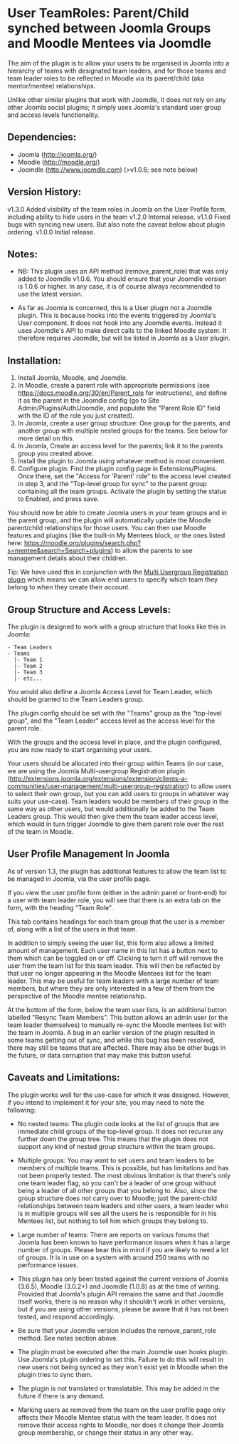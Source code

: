 User TeamRoles: Parent/Child synched between Joomla Groups and Moodle Mentees via Joomdle
=========================================================================================

The aim of the plugin is to allow your users to be organised in Joomla into a hierarchy of teams with designated team leaders, and for those teams and team leader roles to be reflected in Moodle via its parent/child (aka mentor/mentee) relationships.

Unlike other similar plugins that work with Joomdle, it does not rely on any other Joomla social plugins; it simply uses Joomla's standard user group and access levels functionality.


Dependencies:
-------------

* Joomla (http://joomla.org/)
* Moodle (http://moodle.org/)
* Joomdle (http://www.joomdle.com) (>v1.0.6; see note below)


Version History:
----------------

v1.3.0  Added visibility of the team roles in Joomla on the User Profile form, including ability to hide users in the team
v1.2.0  Internal release.
v1.1.0  Fixed bugs with syncing new users. But also note the caveat below about plugin ordering.
v1.0.0  Initial release.


Notes:
------

* NB: This plugin uses an API method (remove_parent_role) that was only added to Joomdle v1.0.6. You should ensure that your Joomdle version is 1.0.6 or higher. In any case, it is of course always recommended to use the latest version.

* As far as Joomla is concerned, this is a User plugin not a Joomdle plugin. This is because hooks into the events triggered by Joomla's User component. It does not hook into any Joomdle events. Instead it uses Joomdle's API to make direct calls to the linked Moodle system. It therefore requires Joomdle, but will be listed in Joomla as a User plugin.


Installation:
-------------

1. Install Joomla, Moodle, and Joomdle.
2. In Moodle, create a parent role with appropriate permissions (see https://docs.moodle.org/30/en/Parent_role for instructions), and define it as the parent in the Joomdle config (go to Site Admin/Plugins/Auth/Joomdle, and populate the "Parent Role ID" field with the ID of the role you just created).
3. In Joomla, create a user group structure: One group for the parents, and another group with multiple nested groups for the teams. See below for more detail on this.
4. In Joomla, Create an access level for the parents; link it to the parents group you created above.
5. Install the plugin to Joomla using whatever method is most convenient.
6. Configure plugin: Find the plugin config page in Extensions/Plugins. Once there, set the "Access for 'Parent' role" to the access level created in step 3, and the "Top-level group for sync" to the parent group containing all the team groups. Activate the plugin by setting the status to Enabled, and press save.

You should now be able to create Joomla users in your team groups and in the parent group, and the plugin will automatically update the Moodle parent/child relationships for those users. You can then use Moodle features and plugins (like the built-in My Mentees block, or the ones listed here: https://moodle.org/plugins/search.php?s=mentee&search=Search+plugins) to allow the parents to see management details about their children.


Tip: We have used this in conjunction with the [Multi Usergroup Registration plugin](http://extensions.joomla.org/extensions/extension/clients-a-communities/user-management/multi-usergroup-registration) which means we can allow end users to specify which team they belong to when they create their account.


Group Structure and Access Levels:
----------------------------------

The plugin is designed to work with a group structure that looks like this in Joomla:

    - Team Leaders
    - Teams
      |- Team 1
      |- Team 2
      |- Team 3
      |- etc...

You would also define a Joomla Access Level for Team Leader, which should be granted to the Team Leaders group.

The plugin config should be set with the "Teams" group as the "top-level group", and the "Team Leader" access level as the access level for the parent role.

With the groups and the access level in place, and the plugin configured, you are now ready to start organising your users.

Your users should be allocated into their group within Teams (in our case, we are using the Joomla Multi-usergroup Registration plugin (http://extensions.joomla.org/extensions/extension/clients-a-communities/user-management/multi-usergroup-registration) to allow users to select their own group, but you can add users to groups in whatever way suits your use-case). Team leaders would be members of their group in the same way as other users, but would additionally be added to the Team Leaders group. This would then give them the team leader access level, which would in turn trigger Joomdle to give them parent role over the rest of the team in Moodle.


User Profile Management In Joomla
---------------------------------

As of version 1.3, the plugin has additional features to allow the team list to be managed in Joomla, via the user profile page.

If you view the user profile form (either in the admin panel or front-end) for a user with team leader role, you will see that there is an extra tab on the form, with the heading "Team Role".

This tab contains headings for each team group that the user is a member of, along with a list of the users in that team.

In addition to simply seeing the user list, this form also allows a limited amount of management. Each user name in this list has a button next to them which can be toggled on or off. Clicking to turn it off will remove the user from the team list for this team leader. This will then be reflected by that user no longer appearing in the Moodle Mentees list for the team leader. This may be useful for team leaders with a large number of team members, but where they are only interested in a few of them from the perspective of the Moodle mentee relationship.

At the bottom of the form, below the team user lists, is an additional button labelled "Resync Team Members". This button allows an admin user (or the team leader themselves) to manually re-sync the Moodle mentees list with the team in Joomla. A bug in an earlier version of the plugin resulted in some teams getting out of sync, and while this bug has been resolved, there may still be teams that are affected. There may also be other bugs in the future, or data corruption that may make this button useful.


Caveats and Limitations:
------------------------

The plugin works well for the use-case for which it was designed. However, if you intend to implement it for your site, you may need to note the following:

* No nested teams: The plugin code looks at the list of groups that are immediate child groups of the top-level group. It does not recurse any further down the group tree. This means that the plugin does not support any kind of nested group structure within the team groups.

* Multiple groups: You may want to set users and team leaders to be members of multiple teams. This is possible, but has limitations and has not been properly tested. The most obvious limitation is that there's only one team leader flag, so you can't be a leader of one group without being a leader of all other groups that you belong to. Also, since the group structure does not carry over to Moodle; just the parent-child relationships between team leaders and other users, a team leader who is in multiple groups will see all the users he is responsible for in his Mentees list, but nothing to tell him which groups they belong to.

* Large number of teams: There are reports on various forums that Joomla has been known to have performance issues when it has a large number of groups. Please bear this in mind if you are likely to need a lot of groups. It is in use on a system with around 250 teams with no performance issues.

* This plugin has only been tested against the current versions of Joomla (3.6.5), Moodle (3.0.2+) and Joomdle (1.0.8) as at the time of writing. Provided that Joomla's plugin API remains the same and that Joomdle itself works, there is no reason why it shouldn't work in other versions, but if you are using other versions, please be aware that it has not been tested, and respond accordingly.

* Be sure that your Joomdle version includes the remove_parent_role method. See notes section above.

* The plugin must be executed after the main Joomdle user hooks plugin. Use Joomla's plugin ordering to set this. Failure to do this will result in new users not being synced as they won't exist yet in Moodle when the plugin tries to sync them.

* The plugin is not translated or translatable. This may be added in the future if there is any demand.

* Marking users as removed from the team on the user profile page only affects their Moodle Mentee status with the team leader. It does not remove their access rights to Moodle, nor does it change their Joomla group membership, or change their status in any other way.

